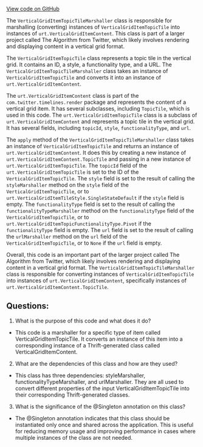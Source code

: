 [View code on GitHub](https://github.com/misbahsy/the-algorithm/product-mixer/core/src/main/scala/com/twitter/product_mixer/core/functional_component/marshaller/response/urt/item/vertical_grid_item/VerticalGridItemTopicTileMarshaller.scala)

The `VerticalGridItemTopicTileMarshaller` class is responsible for marshalling (converting) instances of `VerticalGridItemTopicTile` into instances of `urt.VerticalGridItemContent`. This class is part of a larger project called The Algorithm from Twitter, which likely involves rendering and displaying content in a vertical grid format.

The `VerticalGridItemTopicTile` class represents a topic tile in the vertical grid. It contains an ID, a style, a functionality type, and a URL. The `VerticalGridItemTopicTileMarshaller` class takes an instance of `VerticalGridItemTopicTile` and converts it into an instance of `urt.VerticalGridItemContent`. 

The `urt.VerticalGridItemContent` class is part of the `com.twitter.timelines.render` package and represents the content of a vertical grid item. It has several subclasses, including `TopicTile`, which is used in this code. The `urt.VerticalGridItemTopicTile` class is a subclass of `urt.VerticalGridItemContent` and represents a topic tile in the vertical grid. It has several fields, including `topicId`, `style`, `functionalityType`, and `url`.

The `apply` method of the `VerticalGridItemTopicTileMarshaller` class takes an instance of `VerticalGridItemTopicTile` and returns an instance of `urt.VerticalGridItemContent`. It does this by creating a new instance of `urt.VerticalGridItemContent.TopicTile` and passing in a new instance of `urt.VerticalGridItemTopicTile`. The `topicId` field of the `urt.VerticalGridItemTopicTile` is set to the ID of the `VerticalGridItemTopicTile`. The `style` field is set to the result of calling the `styleMarshaller` method on the `style` field of the `VerticalGridItemTopicTile`, or to `urt.VerticalGridItemTileStyle.SingleStateDefault` if the `style` field is empty. The `functionalityType` field is set to the result of calling the `functionalityTypeMarshaller` method on the `functionalityType` field of the `VerticalGridItemTopicTile`, or to `urt.VerticalGridItemTopicFunctionalityType.Pivot` if the `functionalityType` field is empty. The `url` field is set to the result of calling the `urlMarshaller` method on the `url` field of the `VerticalGridItemTopicTile`, or to `None` if the `url` field is empty.

Overall, this code is an important part of the larger project called The Algorithm from Twitter, which likely involves rendering and displaying content in a vertical grid format. The `VerticalGridItemTopicTileMarshaller` class is responsible for converting instances of `VerticalGridItemTopicTile` into instances of `urt.VerticalGridItemContent`, specifically instances of `urt.VerticalGridItemContent.TopicTile`.
## Questions: 
 1. What is the purpose of this code and what does it do?
- This code is a marshaller for a specific type of item called VerticalGridItemTopicTile. It converts an instance of this item into a corresponding instance of a Thrift-generated class called VerticalGridItemContent.

2. What are the dependencies of this class and how are they used?
- This class has three dependencies: styleMarshaller, functionalityTypeMarshaller, and urlMarshaller. They are all used to convert different properties of the input VerticalGridItemTopicTile into their corresponding Thrift-generated classes.

3. What is the significance of the @Singleton annotation on this class?
- The @Singleton annotation indicates that this class should be instantiated only once and shared across the application. This is useful for reducing memory usage and improving performance in cases where multiple instances of the class are not needed.